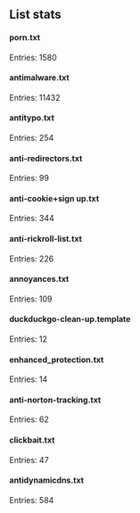 ## List stats
#### porn.txt
Entries: 1580 <br> 
#### antimalware.txt
Entries: 11432 <br> 
#### antitypo.txt
Entries: 254 <br> 
#### anti-redirectors.txt
Entries: 99 <br> 
#### anti-cookie+sign up.txt
Entries: 344 <br> 
#### anti-rickroll-list.txt
Entries: 226 <br> 
#### annoyances.txt
Entries: 109 <br> 
#### duckduckgo-clean-up.template
Entries: 12 <br> 
#### enhanced_protection.txt
Entries: 14 <br> 
#### anti-norton-tracking.txt
Entries: 62 <br> 
#### clickbait.txt
Entries: 47 <br> 
#### antidynamicdns.txt
Entries: 584 <br> 
